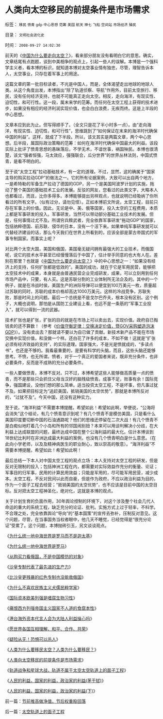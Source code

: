 # 人类向太空移民的前提条件是市场需求

标签： `移民` `愤青` `gdp` `中心思想` `范筹` `美国` `航天` `神七` `飞船` `空间站` `市场经济` `殖民` 

目录： `文明社会进化史`

时间： `2008-09-27 14:02:30`

前天的《[中国为什么要走向太空？](../../../2008/9/25/人类为什么要移民太空？人类为什么要移民？.md)》，看来部分朋友没有看明白它的意思。确实，文章结尾有点跑题，谈到中美相争的观点上，引起一些人的误解。本博是一个强科学主义者，看本博的标识，就知道本博对太空事业情有独忠，尽管，理智告诉本人，太空事业，只存在着军事上的用途。

这篇文章的第一批目标读者，不光是中国人，而是，全体渴望走出地球的地球人类。从这个角度出发，本博指出“除了轨道侦察、导航”作用外，目前太空旅行、移民，没有任何经济支持，也就不可能真正走向太空。相反，走向海洋，有现实性、迫切性，和可行性。这一段，属末来学的范筹。而任何在太空工程上获得的技术进步，如果没有相应的经济利润实现价值，也会白白浪费，无疾而终。这是上半段的中心思想。

文章本应到此为止。但写得顺手了。（全文只是花了半小时多一点）。由“走向海洋，有现实性、迫切性，和可行性”，思维跳到了“如何保证在末来的海洋时代确保中国的利益”。这样，就成了下半段。所以，该文其实是两篇文章，两个中心思想。后半段，属国际政治策略的范筹：如何在海洋时代确保中国最大的利益。该段实际上批评了愤青思想的愚昧落后，不学无术，不谙世事，祸国殃民。本博也很清楚，该文“强者恒强，马太效应，强强联合，瓜分世界”的世界丛林法则，中国式愤青，是看不明白的。

至于说“太空工程”拉动基础技术，有一定的道理。不过，显然，这的确属于“国家主导的购买拉动GDP”的做法之一。它的所有论据案例，大致可以出自两个地方，一是希特勒的军备生产拉动了德国的GDP，另一个是美国阿波罗计划的实施，拖动了整个美国的基础技术工业的发展。反驳的网友，您看过的此类文字，大略本人也都看过，而且，比你多得多。本博能够提出另样观点，也就说明已经吸纳了你所看过的所有文字。（似有过分，请勿见怪）。正如本博前文所说，太空工程，目前只存在军事上的价值。因此，无论是中、美、俄等国家，投入太空的工程费用，本质上都是军事研发的投入。军事研发，当然可以带动部分基础工业技术的发展。但是，任何事情过尤不及。所谓穷兵黩武者，完全依靠军事研发“拖动GDP”的国家，包括纳粹德国、前苏联、侵华的日本，没有一个活下来。如果单纯军事研发就可以代替经济建设的话，那么今天我们在世界上所看到的，应该全部是蒙古帝国式的军事专制国家。而事实上呢？

对比两个太空大国，美国和俄国，美国毫无疑问拥有最强大的工业技术，而俄国呢，说它的技术水平甚至已经慢慢落后于中国了，估计举手同意的也大有人在。差别在那里？也就是《[中国为什么要走向太空？](../../../2008/9/25/人类为什么要移民太空？人类为什么要移民？.md)》中的中心思想之一：“如果没有经济上的支持，任何扩张都是低效的”。美国的成功，就在于它是军用民营，能够把太空技术中的成果，本身就是由普通民营企业完成研发，成果，可以立刻用到任何市场产品中，只要，有人买。这是苏联分割的工业体制所无法企及的。其中的一个例子，就是在冷战时侯，美国生产的洲际导弹可以便宜到100万美元一枚，质量超过苏联的同时，苏联的成本价格却高达1000万美元。这样的冷战竞争，苏联失败，那是时间上的问题。最后一个总统是不是戈尔巴乔夫，根本没有区别。这个例子，大概也说明，那怕是从国防工业建设上看，也远不是一条筋的“军事工业投入”，就可以得到一流的武器。

技术扩张也是扩张，扩张的目的就是在市场上可以卖出去，实现价值。政府自已掏钱卖的还不算数！（参考《[价值守衡定律：交换决定价值，暨GOV采购塑造泡沫GDP](../../../2008/8/25/价值守恒定律：交换决定价值，政府采购与泡沫GDP.md)》）。没有卖出去？那就请不要以为自已做了贡献。新技术新产品不能在市场交换中实现价值，和没做一个样。还白花了许多的成本，不如不做！这就是“扩张必须有经济效益的支持”，的实际道理。国家强大，不是光是愤就成的，“多读点书”，也还是不够的。我看最重要的，是要有科学的头脑，而且，这些头脑还能够思考。不愤，也无所谓。愤者，对于一个真正的爱国者来说，既非充分条件，也非必要条件，反而是不成熟的充分必要条件。

一些人要做愤青，本博不反对。只不过，本博希望这些人能够做高质量一点的愤青，而不是那些只会抓住父母当汉奸的脑残级愤青。成事不足，败事有余！国际竞争，强国建设，没他们想的那么简单。适当投资太空工程，不是坏事，但凡事过犹不及。如果把目标定为“追赶美国，抵销美国的太空优势”，那就是本博所反对的，“过犹不及”。今天中国，还没有这种实力。

至于说，“海洋利益”不需要本博提醒。希望如此！希望如此啊，举便说，“公海将会消失”这个结论，有几个愤青意识到呢？有几个愤青不是模仿美国，只是看什么美国印度要切断中国的石油通路呢？他们的思维还停留在二次大战！有几个愤青不是白痴似地盯着几个小岛和所有的邻国闹别扭？本来可以用谈判解决小分歧，在大利益上达成联盟的问题，最终达成中国在整个公海利益的最大化。估计本博谈到18世纪比利时在非洲达成最大利益的案例，也没有几个愤青明白是什么意思。（在此向小学老师，以及及精神病医生的职业耐心，致以崇高的敬意）。“海洋利益”不需要本博提醒。希望如此！希望如此啊！

最后总结一下本人对中国太空工程的观点立场：本人支持对太空工程的研发，但是反对无限制的投入；包括神洲工程在内，都需要对实际效益作充分的衡量、论证；军事目的归军事，民用的计算民用效益；只能是军用的，尽可能军用民营，减少成本。太空工程，不反对民间以此而自豪，但是作为政府，不应以政治利益为目的，作为一个面子工程去经营；“抵销美国的太空优势”，也不应该是目前中国的太空目标。反对把太空工程神圣化，绝对化，这就是本博的观点。

关于计划生育的负面作用，30年舆论控制的环境下，对这个涉及整个社会几代人命运的重大的系统工程，缺乏充分的论证、批判。实施方式上过于轻率，不科学。不合理之处，完全依靠舆论“导向”的“基本国策”的宣传去弥补，压制反对意见。这个问题，尽管，在当事国务当权者眼中，他几天不睡觉，已经觉得是“很充分论证”受累了。这个问题，本博抛砖引玉，另文谈谈观点。

《[为什么统一地中海世界是罗马而不是迦太基](../../../2008/9/7/为什么统一地中海世界是罗马而不是迦太基.md)》

《[为什么统一地中海世界是罗马](../../../2008/9/6/为什么统一地中海世界是罗马,不是雅典.md)》

《[从购买力看俄国，不是中国模仿的对象](../../../2008/10/3/俄国不是中国模仿的对象.md)》

《[沙皇专制代表了最先进的生产力](http://blog.sina.com.cn/s/blog_5563a64d0100aq6o.html)》

《[比沙皇更残暴的红色专制也没能救俄国](http://blog.sina.com.cn/s/blog_5563a64d0100aqam.html)》

《[为什么不喜欢民族主义犬儒民粹学家](../../../2008/9/2/不喜欢张五常，朗咸平，宋鸿兵，刘军洛等人的阴谋论.md)》

《[国际资本欧美列强是嗜腐生物习性](../../../2009/5/30/国际资本欧美列强是嗜腐生物习性.md)》

《[痛恨西方列强帝国主义国家不人道的食腐本性](../../../2009/5/31/西方列强帝国主义国家不够“哥们人道”的食腐本性.md)》

《[港台海外资本代言人会为大陆人利益操心吗](../../../2009/6/1/港台海外资本代言人会为大陆人利益操心吗.md)》

《[愿世界各国互相理解、和平、合作、共荣](../../../2009/6/8/愿世界各国互相理解、和平、合作、共荣.md)》

《[疑险从无！恐惧可以杀人](../../../2009/6/11/疑险从无！恐惧可以杀人.md)》

《[人类为什么要移民太空？人类为什么要移民？](../../../2008/9/25/人类为什么要移民太空？人类为什么要移民？.md)》

《[人类向太空移民的前提条件是市场需求](../../../2008/9/27/人类向太空移民的前提条件是市场需求.md)》

《[轨道战争和星球大战，轨道不属于太空太空轨道上的面子工程](../../../2008/9/27/太空轨道上的面子工程.md)》

《[人民的利益，国家的利益，政治家的利益(茅于轼)](http://blog.sina.com.cn/s/blog_49a3971d0100ag19.html)》

《[人民的利益，国家的利益，政治家的利益(下)](http://blog.sina.com.cn/s/blog_49a3971d0100ag1a.html)》



前一篇：[节前推高做净值，节后权重股回落](../../../2008/9/25/节前推高做净值，节后权重股回落.md)

后一篇：[太空轨道上的面子工程](../../../2008/9/27/太空轨道上的面子工程.md)